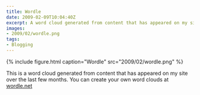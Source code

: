 ```yaml
---
title: Wordle
date: 2009-02-09T10:04:40Z
excerpt: A word cloud generated from content that has appeared on my site over the last few months.
images:
- 2009/02/wordle.png
tags:
- Blogging
---
```

{% include figure.html
  caption="Wordle"
  src="2009/02/wordle.png"
%}

This is a word cloud generated from content that has appeared on my site over the last few months. You can create your own word clouds at [wordle.net][1]

[1]: http://wordle.net
